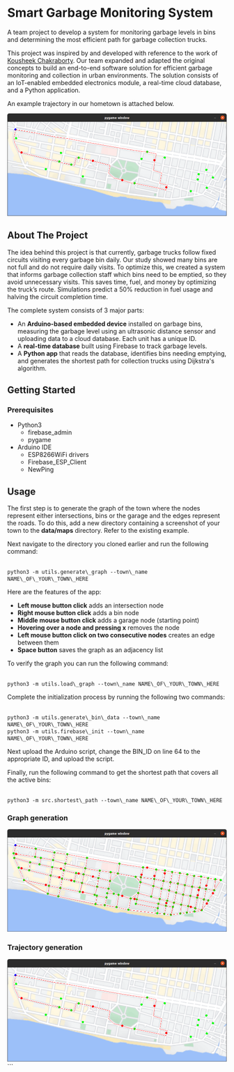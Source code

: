 # Smart Garbage Monitoring System

A team project to develop a system for monitoring garbage levels in bins and determining the most efficient path for garbage collection trucks.

This project was inspired by and developed with reference to the work of [Kousheek Chakraborty](https://github.com/koushcheek). Our team expanded and adapted the original concepts to build an end-to-end software solution for efficient garbage monitoring and collection in urban environments. The solution consists of an IoT-enabled embedded electronics module, a real-time cloud database, and a Python application.

An example trajectory in our hometown is attached below.

<img src="media/trajectory1.png">

## About The Project

The idea behind this project is that currently, garbage trucks follow fixed circuits visiting every garbage bin daily. Our study showed many bins are not full and do not require daily visits. To optimize this, we created a system that informs garbage collection staff which bins need to be emptied, so they avoid unnecessary visits. This saves time, fuel, and money by optimizing the truck’s route. Simulations predict a 50% reduction in fuel usage and halving the circuit completion time.

The complete system consists of 3 major parts:
* An **Arduino-based embedded device** installed on garbage bins, measuring the garbage level using an ultrasonic distance sensor and uploading data to a cloud database. Each unit has a unique ID.
* A **real-time database** built using Firebase to track garbage levels.
* A **Python app** that reads the database, identifies bins needing emptying, and generates the shortest path for collection trucks using Dijkstra's algorithm.

## Getting Started

### Prerequisites
* Python3
    * firebase_admin
    * pygame
* Arduino IDE
    * ESP8266WiFi drivers
    * Firebase_ESP_Client
    * NewPing

## Usage

The first step is to generate the graph of the town where the nodes represent either intersections, bins or the garage and the edges represent the roads. To do this, add a new directory containing a screenshot of your town to the **data/maps** directory. Refer to the existing example.

Next navigate to the directory you cloned earlier and run the following command:
```

python3 -m utils.generate\_graph --town\_name NAME\_OF\_YOUR\_TOWN\_HERE

```

Here are the features of the app:
* **Left mouse button click** adds an intersection node
* **Right mouse button click** adds a bin node
* **Middle mouse button click** adds a garage node (starting point)
* **Hovering over a node and pressing x** removes the node
* **Left mouse button click on two consecutive nodes** creates an edge between them
* **Space button** saves the graph as an adjacency list

To verify the graph you can run the following command:
```

python3 -m utils.load\_graph --town\_name NAME\_OF\_YOUR\_TOWN\_HERE

```

Complete the initialization process by running the following two commands:
```

python3 -m utils.generate\_bin\_data --town\_name NAME\_OF\_YOUR\_TOWN\_HERE
python3 -m utils.firebase\_init --town\_name NAME\_OF\_YOUR\_TOWN\_HERE

```

Next upload the Arduino script, change the BIN_ID on line 64 to the appropriate ID, and upload the script.

Finally, run the following command to get the shortest path that covers all the active bins:
```

python3 -m src.shortest\_path --town\_name NAME\_OF\_YOUR\_TOWN\_HERE

```

### Graph generation

<img src="media/graph.png" width=640>

### Trajectory generation

<img src="media/trajectory1.png" width=640>
```
